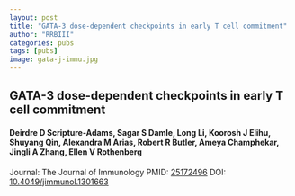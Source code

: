 ```yaml
---
layout: post
title: "GATA-3 dose-dependent checkpoints in early T cell commitment"
author: "RRBIII"
categories: pubs
tags: [pubs]
image: gata-j-immu.jpg
---
```



## GATA-3 dose-dependent checkpoints in early T cell commitment
#### Deirdre D Scripture-Adams, Sagar S Damle, Long Li, Koorosh J Elihu, Shuyang Qin, Alexandra M Arias, Robert R Butler, Ameya Champhekar, Jingli A Zhang, Ellen V Rothenberg
Journal: The Journal of Immunology
PMID: [25172496](https://pubmed.ncbi.nlm.nih.gov/25172496)
DOI: [10.4049/jimmunol.1301663](https://doi.org/10.4049/jimmunol.1301663)


